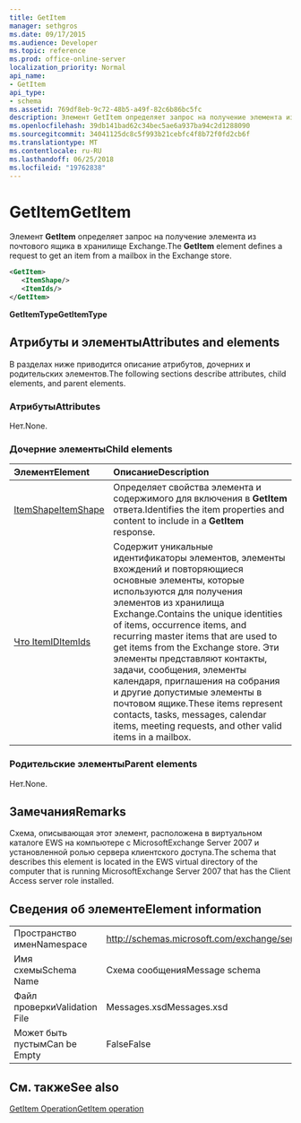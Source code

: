 ```yaml
---
title: GetItem
manager: sethgros
ms.date: 09/17/2015
ms.audience: Developer
ms.topic: reference
ms.prod: office-online-server
localization_priority: Normal
api_name:
- GetItem
api_type:
- schema
ms.assetid: 769df8eb-9c72-48b5-a49f-82c6b86bc5fc
description: Элемент GetItem определяет запрос на получение элемента из почтового ящика в хранилище Exchange.
ms.openlocfilehash: 39db141bad62c34bec5ae6a937ba94c2d1288090
ms.sourcegitcommit: 34041125dc8c5f993b21cebfc4f8b72f0fd2cb6f
ms.translationtype: MT
ms.contentlocale: ru-RU
ms.lasthandoff: 06/25/2018
ms.locfileid: "19762838"
---
```

# <a name="getitem"></a><span data-ttu-id="65834-103">GetItem</span><span class="sxs-lookup"><span data-stu-id="65834-103">GetItem</span></span>

<span data-ttu-id="65834-104">Элемент **GetItem** определяет запрос на получение элемента из почтового ящика в хранилище Exchange.</span><span class="sxs-lookup"><span data-stu-id="65834-104">The **GetItem** element defines a request to get an item from a mailbox in the Exchange store.</span></span> 
  
```xml
<GetItem>
   <ItemShape/>
   <ItemIds/>
</GetItem>
```

 <span data-ttu-id="65834-105">**GetItemType**</span><span class="sxs-lookup"><span data-stu-id="65834-105">**GetItemType**</span></span>
## <a name="attributes-and-elements"></a><span data-ttu-id="65834-106">Атрибуты и элементы</span><span class="sxs-lookup"><span data-stu-id="65834-106">Attributes and elements</span></span>

<span data-ttu-id="65834-107">В разделах ниже приводится описание атрибутов, дочерних и родительских элементов.</span><span class="sxs-lookup"><span data-stu-id="65834-107">The following sections describe attributes, child elements, and parent elements.</span></span>
  
### <a name="attributes"></a><span data-ttu-id="65834-108">Атрибуты</span><span class="sxs-lookup"><span data-stu-id="65834-108">Attributes</span></span>

<span data-ttu-id="65834-109">Нет.</span><span class="sxs-lookup"><span data-stu-id="65834-109">None.</span></span>
  
### <a name="child-elements"></a><span data-ttu-id="65834-110">Дочерние элементы</span><span class="sxs-lookup"><span data-stu-id="65834-110">Child elements</span></span>

|<span data-ttu-id="65834-111">**Элемент**</span><span class="sxs-lookup"><span data-stu-id="65834-111">**Element**</span></span>|<span data-ttu-id="65834-112">**Описание**</span><span class="sxs-lookup"><span data-stu-id="65834-112">**Description**</span></span>|
|:-----|:-----|
|[<span data-ttu-id="65834-113">ItemShape</span><span class="sxs-lookup"><span data-stu-id="65834-113">ItemShape</span></span>](itemshape.md) <br/> |<span data-ttu-id="65834-114">Определяет свойства элемента и содержимого для включения в **GetItem** ответа.</span><span class="sxs-lookup"><span data-stu-id="65834-114">Identifies the item properties and content to include in a **GetItem** response.</span></span>  <br/> |
|[<span data-ttu-id="65834-115">Что ItemID</span><span class="sxs-lookup"><span data-stu-id="65834-115">ItemIds</span></span>](itemids.md) <br/> |<span data-ttu-id="65834-116">Содержит уникальные идентификаторы элементов, элементы вхождений и повторяющиеся основные элементы, которые используются для получения элементов из хранилища Exchange.</span><span class="sxs-lookup"><span data-stu-id="65834-116">Contains the unique identities of items, occurrence items, and recurring master items that are used to get items from the Exchange store.</span></span> <span data-ttu-id="65834-117">Эти элементы представляют контакты, задачи, сообщения, элементы календаря, приглашения на собрания и другие допустимые элементы в почтовом ящике.</span><span class="sxs-lookup"><span data-stu-id="65834-117">These items represent contacts, tasks, messages, calendar items, meeting requests, and other valid items in a mailbox.</span></span>  <br/> |
   
### <a name="parent-elements"></a><span data-ttu-id="65834-118">Родительские элементы</span><span class="sxs-lookup"><span data-stu-id="65834-118">Parent elements</span></span>

<span data-ttu-id="65834-119">Нет.</span><span class="sxs-lookup"><span data-stu-id="65834-119">None.</span></span>
  
## <a name="remarks"></a><span data-ttu-id="65834-120">Замечания</span><span class="sxs-lookup"><span data-stu-id="65834-120">Remarks</span></span>

<span data-ttu-id="65834-121">Схема, описывающая этот элемент, расположена в виртуальном каталоге EWS на компьютере с MicrosoftExchange Server 2007 и установленной ролью сервера клиентского доступа.</span><span class="sxs-lookup"><span data-stu-id="65834-121">The schema that describes this element is located in the EWS virtual directory of the computer that is running MicrosoftExchange Server 2007 that has the Client Access server role installed.</span></span>
  
## <a name="element-information"></a><span data-ttu-id="65834-122">Сведения об элементе</span><span class="sxs-lookup"><span data-stu-id="65834-122">Element information</span></span>

|||
|:-----|:-----|
|<span data-ttu-id="65834-123">Пространство имен</span><span class="sxs-lookup"><span data-stu-id="65834-123">Namespace</span></span>  <br/> |http://schemas.microsoft.com/exchange/services/2006/messages  <br/> |
|<span data-ttu-id="65834-124">Имя схемы</span><span class="sxs-lookup"><span data-stu-id="65834-124">Schema Name</span></span>  <br/> |<span data-ttu-id="65834-125">Схема сообщения</span><span class="sxs-lookup"><span data-stu-id="65834-125">Message schema</span></span>  <br/> |
|<span data-ttu-id="65834-126">Файл проверки</span><span class="sxs-lookup"><span data-stu-id="65834-126">Validation File</span></span>  <br/> |<span data-ttu-id="65834-127">Messages.xsd</span><span class="sxs-lookup"><span data-stu-id="65834-127">Messages.xsd</span></span>  <br/> |
|<span data-ttu-id="65834-128">Может быть пустым</span><span class="sxs-lookup"><span data-stu-id="65834-128">Can be Empty</span></span>  <br/> |<span data-ttu-id="65834-129">False</span><span class="sxs-lookup"><span data-stu-id="65834-129">False</span></span>  <br/> |
   
## <a name="see-also"></a><span data-ttu-id="65834-130">См. также</span><span class="sxs-lookup"><span data-stu-id="65834-130">See also</span></span>



[<span data-ttu-id="65834-131">GetItem Operation</span><span class="sxs-lookup"><span data-stu-id="65834-131">GetItem operation</span></span>](getitem-operation.md)

